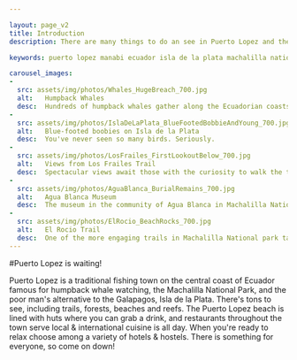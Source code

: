```yaml
---

layout: page_v2
title: Introduction
description: There are many things to do an see in Puerto Lopez and the Machalilla National Park in Ecuador - watch whales, scuba dive, and trek islands, beaches & cloud forest!

keywords: puerto lopez manabi ecuador isla de la plata machalilla national park

carousel_images:
-
  src: assets/img/photos/Whales_HugeBreach_700.jpg
  alt:   Humpback Whales
  desc:  Hundreds of humpback whales gather along the Ecuadorian coasts during the summer months to mate and give birth. Photo - Galo Echeveria
-
  src: assets/img/photos/IslaDeLaPlata_BlueFootedBobbieAndYoung_700.jpg
  alt:   Blue-footed boobies on Isla de la Plata
  desc:  You've never seen so many birds. Seriously.
-
  src: assets/img/photos/LosFrailes_FirstLookoutBelow_700.jpg
  alt:   Views from Los Frailes Trail
  desc:  Spectacular views await those with the curiosity to walk the trail at Los Frailes Beach Park
-
  src: assets/img/photos/AguaBlanca_BurialRemains_700.jpg
  alt:   Agua Blanca Museum
  desc:  The museum in the community of Agua Blanca in Machalilla National Park hosts the ceremonial remains of their ancestors
-
  src: assets/img/photos/ElRocio_BeachRocks_700.jpg
  alt:   El Rocio Trail
  desc:  One of the more engaging trails in Machalilla National park takes you through rocky coastline. Bring your boots!
---
```


#Puerto Lopez is waiting!

Puerto Lopez is a traditional fishing town on the central coast of Ecuador famous for humpback whale watching, the Machalilla National Park, and the poor man's alternative to the Galapagos, Isla de la Plata. There's tons to see, including trails, forests, beaches and reefs. The Puerto Lopez beach is lined with huts where you can grab a drink, and restaurants throughout the town serve local & international cuisine is all day. When you're ready to relax choose among a variety of hotels & hostels. There is something for everyone, so come on down!